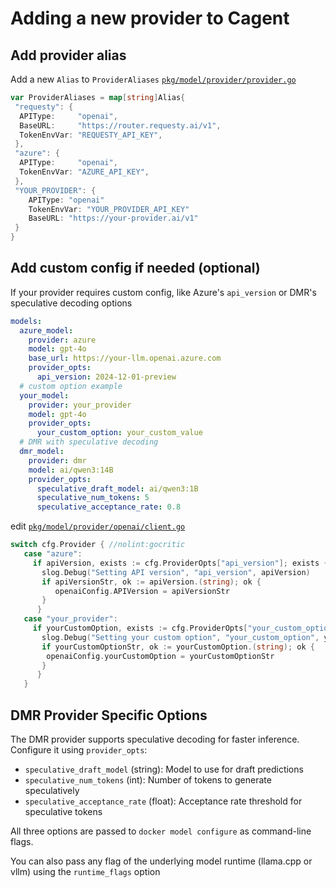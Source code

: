 # Adding a new provider to Cagent

## Add provider alias

Add a new `Alias` to `ProviderAliases` [`pkg/model/provider/provider.go`](https://github.com/docker/cagent/blob/main/pkg/model/provider/provider.go)

```go
var ProviderAliases = map[string]Alias{
 "requesty": {
  APIType:     "openai",
  BaseURL:     "https://router.requesty.ai/v1",
  TokenEnvVar: "REQUESTY_API_KEY",
 },
 "azure": {
  APIType:     "openai",
  TokenEnvVar: "AZURE_API_KEY",
 },
 "YOUR_PROVIDER": {
    APIType: "openai"
    TokenEnvVar: "YOUR_PROVIDER_API_KEY"
    BaseURL: "https://your-provider.ai/v1"
 }
}
```

## Add custom config if needed (optional)

If your provider requires custom config, like Azure's `api_version` or DMR's speculative decoding options

```yaml
models:
  azure_model:
    provider: azure
    model: gpt-4o
    base_url: https://your-llm.openai.azure.com
    provider_opts:
      api_version: 2024-12-01-preview
  # custom option example
  your_model:
    provider: your_provider
    model: gpt-4o
    provider_opts:
      your_custom_option: your_custom_value
  # DMR with speculative decoding
  dmr_model:
    provider: dmr
    model: ai/qwen3:14B
    provider_opts:
      speculative_draft_model: ai/qwen3:1B
      speculative_num_tokens: 5
      speculative_acceptance_rate: 0.8
```

edit [`pkg/model/provider/openai/client.go`](https://github.com/docker/cagent/blob/main/pkg/model/provider/openai/client.go)

```go
switch cfg.Provider { //nolint:gocritic
   case "azure":
     if apiVersion, exists := cfg.ProviderOpts["api_version"]; exists {
       slog.Debug("Setting API version", "api_version", apiVersion)
       if apiVersionStr, ok := apiVersion.(string); ok {
          openaiConfig.APIVersion = apiVersionStr
       }
      }
   case "your_provider":
     if yourCustomOption, exists := cfg.ProviderOpts["your_custom_option"]; exists {
       slog.Debug("Setting your custom option", "your_custom_option", yourCustomOption)
       if yourCustomOptionStr, ok := yourCustomOption.(string); ok {
        openaiConfig.yourCustomOption = yourCustomOptionStr
       }
      }
   }
```

## DMR Provider Specific Options

The DMR provider supports speculative decoding for faster inference. Configure it using `provider_opts`:

- `speculative_draft_model` (string): Model to use for draft predictions
- `speculative_num_tokens` (int): Number of tokens to generate speculatively
- `speculative_acceptance_rate` (float): Acceptance rate threshold for speculative tokens

All three options are passed to `docker model configure` as command-line flags.

You can also pass any flag of the underlying model runtime (llama.cpp or vllm) using the `runtime_flags` option
